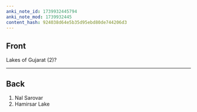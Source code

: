 ```yaml
---
anki_note_id: 1739932445794
anki_note_mod: 1739932445
content_hash: 924038d64e5b35d95ebd80de744206d3
---
```


## Front

Lakes of Gujarat (2)?

<hr/>

## Back

1. Nal Sarovar  
2. Hamirsar Lake